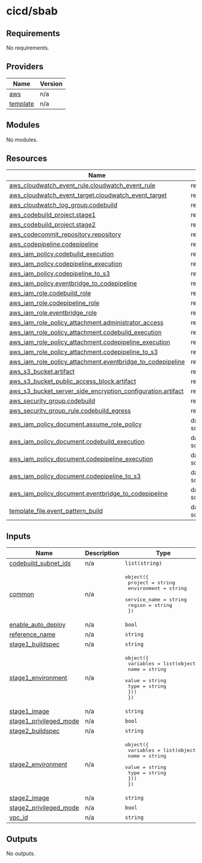 # cicd/sbab

## Requirements

No requirements.

## Providers

| Name | Version |
|------|---------|
| <a name="provider_aws"></a> [aws](#provider\_aws) | n/a |
| <a name="provider_template"></a> [template](#provider\_template) | n/a |

## Modules

No modules.

## Resources

| Name | Type |
|------|------|
| [aws_cloudwatch_event_rule.cloudwatch_event_rule](https://registry.terraform.io/providers/hashicorp/aws/latest/docs/resources/cloudwatch_event_rule) | resource |
| [aws_cloudwatch_event_target.cloudwatch_event_target](https://registry.terraform.io/providers/hashicorp/aws/latest/docs/resources/cloudwatch_event_target) | resource |
| [aws_cloudwatch_log_group.codebuild](https://registry.terraform.io/providers/hashicorp/aws/latest/docs/resources/cloudwatch_log_group) | resource |
| [aws_codebuild_project.stage1](https://registry.terraform.io/providers/hashicorp/aws/latest/docs/resources/codebuild_project) | resource |
| [aws_codebuild_project.stage2](https://registry.terraform.io/providers/hashicorp/aws/latest/docs/resources/codebuild_project) | resource |
| [aws_codecommit_repository.repository](https://registry.terraform.io/providers/hashicorp/aws/latest/docs/resources/codecommit_repository) | resource |
| [aws_codepipeline.codepipeline](https://registry.terraform.io/providers/hashicorp/aws/latest/docs/resources/codepipeline) | resource |
| [aws_iam_policy.codebuild_execution](https://registry.terraform.io/providers/hashicorp/aws/latest/docs/resources/iam_policy) | resource |
| [aws_iam_policy.codepipeline_execution](https://registry.terraform.io/providers/hashicorp/aws/latest/docs/resources/iam_policy) | resource |
| [aws_iam_policy.codepipeline_to_s3](https://registry.terraform.io/providers/hashicorp/aws/latest/docs/resources/iam_policy) | resource |
| [aws_iam_policy.eventbridge_to_codepipeline](https://registry.terraform.io/providers/hashicorp/aws/latest/docs/resources/iam_policy) | resource |
| [aws_iam_role.codebuild_role](https://registry.terraform.io/providers/hashicorp/aws/latest/docs/resources/iam_role) | resource |
| [aws_iam_role.codepipeline_role](https://registry.terraform.io/providers/hashicorp/aws/latest/docs/resources/iam_role) | resource |
| [aws_iam_role.eventbridge_role](https://registry.terraform.io/providers/hashicorp/aws/latest/docs/resources/iam_role) | resource |
| [aws_iam_role_policy_attachment.administrator_access](https://registry.terraform.io/providers/hashicorp/aws/latest/docs/resources/iam_role_policy_attachment) | resource |
| [aws_iam_role_policy_attachment.codebuild_execution](https://registry.terraform.io/providers/hashicorp/aws/latest/docs/resources/iam_role_policy_attachment) | resource |
| [aws_iam_role_policy_attachment.codepipeline_execution](https://registry.terraform.io/providers/hashicorp/aws/latest/docs/resources/iam_role_policy_attachment) | resource |
| [aws_iam_role_policy_attachment.codepipeline_to_s3](https://registry.terraform.io/providers/hashicorp/aws/latest/docs/resources/iam_role_policy_attachment) | resource |
| [aws_iam_role_policy_attachment.eventbridge_to_codepipeline](https://registry.terraform.io/providers/hashicorp/aws/latest/docs/resources/iam_role_policy_attachment) | resource |
| [aws_s3_bucket.artifact](https://registry.terraform.io/providers/hashicorp/aws/latest/docs/resources/s3_bucket) | resource |
| [aws_s3_bucket_public_access_block.artifact](https://registry.terraform.io/providers/hashicorp/aws/latest/docs/resources/s3_bucket_public_access_block) | resource |
| [aws_s3_bucket_server_side_encryption_configuration.artifact](https://registry.terraform.io/providers/hashicorp/aws/latest/docs/resources/s3_bucket_server_side_encryption_configuration) | resource |
| [aws_security_group.codebuild](https://registry.terraform.io/providers/hashicorp/aws/latest/docs/resources/security_group) | resource |
| [aws_security_group_rule.codebuild_egress](https://registry.terraform.io/providers/hashicorp/aws/latest/docs/resources/security_group_rule) | resource |
| [aws_iam_policy_document.assume_role_policy](https://registry.terraform.io/providers/hashicorp/aws/latest/docs/data-sources/iam_policy_document) | data source |
| [aws_iam_policy_document.codebuild_execution](https://registry.terraform.io/providers/hashicorp/aws/latest/docs/data-sources/iam_policy_document) | data source |
| [aws_iam_policy_document.codepipeline_execution](https://registry.terraform.io/providers/hashicorp/aws/latest/docs/data-sources/iam_policy_document) | data source |
| [aws_iam_policy_document.codepipeline_to_s3](https://registry.terraform.io/providers/hashicorp/aws/latest/docs/data-sources/iam_policy_document) | data source |
| [aws_iam_policy_document.eventbridge_to_codepipeline](https://registry.terraform.io/providers/hashicorp/aws/latest/docs/data-sources/iam_policy_document) | data source |
| [template_file.event_pattern_build](https://registry.terraform.io/providers/hashicorp/template/latest/docs/data-sources/file) | data source |

## Inputs

| Name | Description | Type | Default | Required |
|------|-------------|------|---------|:--------:|
| <a name="input_codebuild_subnet_ids"></a> [codebuild\_subnet\_ids](#input\_codebuild\_subnet\_ids) | n/a | `list(string)` | `[]` | no |
| <a name="input_common"></a> [common](#input\_common) | n/a | <pre>object({<br>    project      = string<br>    environment  = string<br>    service_name = string<br>    region       = string<br>  })</pre> | <pre>{<br>  "environment": "",<br>  "project": "",<br>  "region": "",<br>  "service_name": ""<br>}</pre> | no |
| <a name="input_enable_auto_deploy"></a> [enable\_auto\_deploy](#input\_enable\_auto\_deploy) | n/a | `bool` | `false` | no |
| <a name="input_reference_name"></a> [reference\_name](#input\_reference\_name) | n/a | `string` | `""` | no |
| <a name="input_stage1_buildspec"></a> [stage1\_buildspec](#input\_stage1\_buildspec) | n/a | `string` | `"./deploy_scripts/buildspec.yml"` | no |
| <a name="input_stage1_environment"></a> [stage1\_environment](#input\_stage1\_environment) | n/a | <pre>object({<br>    variables = list(object({<br>      name  = string<br>      value = string<br>      type  = string<br>    }))<br>  })</pre> | n/a | yes |
| <a name="input_stage1_image"></a> [stage1\_image](#input\_stage1\_image) | n/a | `string` | `"aws/codebuild/standard:7.0"` | no |
| <a name="input_stage1_privileged_mode"></a> [stage1\_privileged\_mode](#input\_stage1\_privileged\_mode) | n/a | `bool` | `true` | no |
| <a name="input_stage2_buildspec"></a> [stage2\_buildspec](#input\_stage2\_buildspec) | n/a | `string` | `"./deploy_scripts/buildspec.yml"` | no |
| <a name="input_stage2_environment"></a> [stage2\_environment](#input\_stage2\_environment) | n/a | <pre>object({<br>    variables = list(object({<br>      name  = string<br>      value = string<br>      type  = string<br>    }))<br>  })</pre> | n/a | yes |
| <a name="input_stage2_image"></a> [stage2\_image](#input\_stage2\_image) | n/a | `string` | `"aws/codebuild/standard:7.0"` | no |
| <a name="input_stage2_privileged_mode"></a> [stage2\_privileged\_mode](#input\_stage2\_privileged\_mode) | n/a | `bool` | `true` | no |
| <a name="input_vpc_id"></a> [vpc\_id](#input\_vpc\_id) | n/a | `string` | `""` | no |

## Outputs

No outputs.
